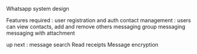 Whatsapp system design

Features required :
user registration and auth
contact management : users can view contacts, add and remove others
messaging
group messaging
messaging with attachment


up next :
message search 
Read receipts
Message encryption

